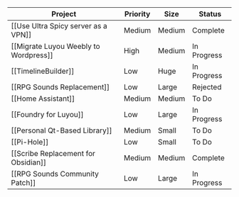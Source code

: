 | **Project**                           | **Priority** | **Size** | **Status**  |
| ------------------------------------- | ------------ | -------- | ----------- |
| [[Use Ultra Spicy server as a VPN]]   | Medium       | Medium   | Complete    |
| [[Migrate Luyou Weebly to Wordpress]] | High         | Medium   | In Progress |
| [[TimelineBuilder]]                   | Low          | Huge     | In Progress |
| [[RPG Sounds Replacement]]            | Low          | Large    | Rejected    |
| [[Home Assistant]]                    | Medium       | Medium   | To Do       |
| [[Foundry for Luyou]]                 | Low          | Large    | In Progress |
| [[Personal Qt-Based Library]]         | Medium       | Small    | To Do       |
| [[Pi-Hole]]                           | Low          | Small    | To Do       |
| [[Scribe Replacement for Obsidian]]   | Medium       | Medium   | Complete    |
| [[RPG Sounds Community Patch]]        | Low          | Large    | In Progress |
